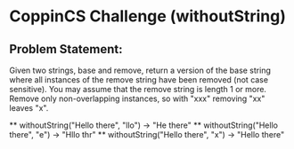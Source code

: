 # CoppinCS Challenge (withoutString)

Problem Statement:
---

Given two strings, base and remove, return a version of the base string where all instances of the remove string have been removed (not case sensitive). You may assume that the remove string is length 1 or more. Remove only non-overlapping instances, so with "xxx" removing "xx" leaves "x".

** withoutString("Hello there", "llo") → "He there"
** withoutString("Hello there", "e") → "Hllo thr"
** withoutString("Hello there", "x") → "Hello there"